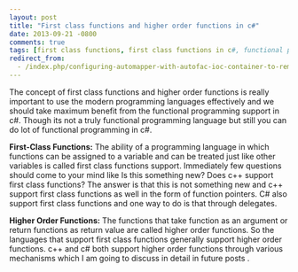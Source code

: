 ```yaml
---
layout: post
title: "First class functions and higher order functions in c#"
date: 2013-09-21 -0800
comments: true
tags: [first class functions, first class functions in c#, functional programming, functional programming in c#, higher order functions, higher order functions in c#]
redirect_from:
  - /index.php/configuring-automapper-with-autofac-ioc-container-to-remove-dependency-on-static-mapper/
---
```

The concept of first class functions and higher order functions is really important to use the modern programming languages effectively and we should take maximum benefit from the functional programming support in c#. Though its not a truly functional programming language but still you can do lot of functional programming in c#.

**First-Class Functions:** The ability of a programming language in which functions can be assigned to a variable and can be treated just like other variables is called first class functions support. Immediately few questions should come to your mind like Is this something new? Does c++ support first class functions?  The answer is that this is not something new and c++ support first class functions as well in the form of function pointers. C# also support first class functions and one way to do is that through delegates.

**Higher Order Functions:** The functions that take function as an argument or return functions as return value are called higher order functions. So the languages that support first class functions generally support higher order functions. c++ and c# both support higher order functions through various mechanisms which I am going to discuss in detail in future posts .